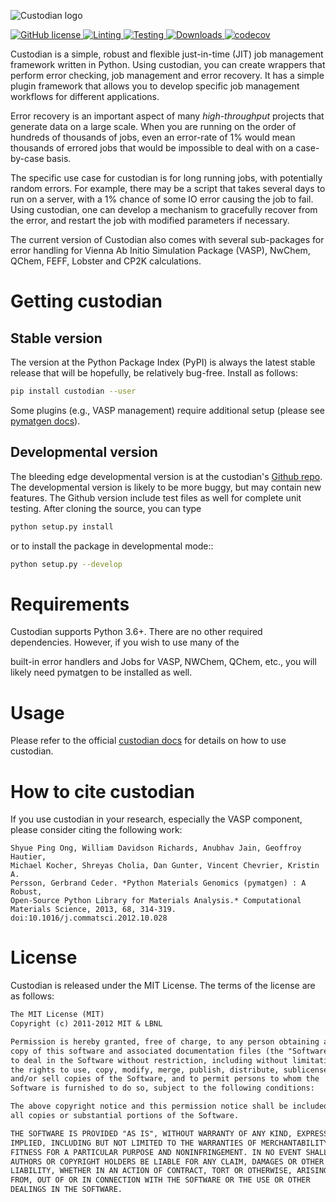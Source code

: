 ![Custodian logo](assets/custodian_logo.png)


[
![GitHub license](https://img.shields.io/github/license/materialsproject/custodian)
](https://github.com/materialsproject/custodian/blob/main/LICENSE)
[
![Linting](https://github.com/materialsproject/custodian/workflows/Linting/badge.svg)
](https://github.com/materialsproject/custodian/workflows/Linting/badge.svg)
[
![Testing](https://github.com/materialsproject/custodian/actions/workflows/pytest.yml/badge.svg)
](https://github.com/materialsproject/custodian/actions/workflows/pytest.yml)
[
![Downloads](https://pepy.tech/badge/custodian)
](https://pepy.tech/project/custodian)
[
![codecov](https://codecov.io/gh/materialsproject/custodian/branch/master/graph/badge.svg?token=OwDQVJnghu)
](https://codecov.io/gh/materialsproject/custodian)

Custodian is a simple, robust and flexible just-in-time (JIT) job management
framework written in Python. Using custodian, you can create wrappers that
perform error checking, job management and error recovery. It has a simple
plugin framework that allows you to develop specific job management workflows
for different applications.

Error recovery is an important aspect of many *high-throughput* projects that
generate data on a large scale. When you are running on the order of hundreds
of thousands of jobs, even an error-rate of 1% would mean thousands of errored
jobs that would be impossible to deal with on a case-by-case basis.

The specific use case for custodian is for long running jobs, with potentially
random errors. For example, there may be a script that takes several days to
run on a server, with a 1% chance of some IO error causing the job to fail.
Using custodian, one can develop a mechanism to gracefully recover from the
error, and restart the job with modified parameters if necessary.

The current version of Custodian also comes with several sub-packages for error
handling for Vienna Ab Initio Simulation Package (VASP), NwChem, QChem, FEFF, Lobster and CP2K
calculations.

# Getting custodian

## Stable version

The version at the Python Package Index (PyPI) is always the latest stable release that will be hopefully, be
relatively bug-free. Install as follows:

```sh
pip install custodian --user

```

Some plugins (e.g., VASP management) require additional setup (please see [pymatgen docs]).

## Developmental version

The bleeding edge developmental version is at the custodian's [Github repo](https://github.com/materialsproject/custodian). The developmental
version is likely to be more buggy, but may contain new features. The Github version include test files as well for
complete unit testing. After cloning the source, you can type

```sh
python setup.py install
```

or to install the package in developmental mode::

```sh
python setup.py --develop

```

# Requirements

Custodian supports Python 3.6+. There are no other required dependencies. However, if you wish to use many of the

built-in error handlers and Jobs for VASP, NWChem, QChem, etc., you will likely need pymatgen to be installed as well.

# Usage

Please refer to the official [custodian docs] for details on how to use
custodian.

# How to cite custodian

If you use custodian in your research, especially the VASP component, please
consider citing the following work:

```
Shyue Ping Ong, William Davidson Richards, Anubhav Jain, Geoffroy Hautier,
Michael Kocher, Shreyas Cholia, Dan Gunter, Vincent Chevrier, Kristin A.
Persson, Gerbrand Ceder. *Python Materials Genomics (pymatgen) : A Robust,
Open-Source Python Library for Materials Analysis.* Computational
Materials Science, 2013, 68, 314-319. doi:10.1016/j.commatsci.2012.10.028
```

# License

Custodian is released under the MIT License. The terms of the license are as
follows:

```txt
The MIT License (MIT)
Copyright (c) 2011-2012 MIT & LBNL

Permission is hereby granted, free of charge, to any person obtaining a
copy of this software and associated documentation files (the "Software"),
to deal in the Software without restriction, including without limitation
the rights to use, copy, modify, merge, publish, distribute, sublicense,
and/or sell copies of the Software, and to permit persons to whom the
Software is furnished to do so, subject to the following conditions:

The above copyright notice and this permission notice shall be included in
all copies or substantial portions of the Software.

THE SOFTWARE IS PROVIDED "AS IS", WITHOUT WARRANTY OF ANY KIND, EXPRESS OR
IMPLIED, INCLUDING BUT NOT LIMITED TO THE WARRANTIES OF MERCHANTABILITY,
FITNESS FOR A PARTICULAR PURPOSE AND NONINFRINGEMENT. IN NO EVENT SHALL THE
AUTHORS OR COPYRIGHT HOLDERS BE LIABLE FOR ANY CLAIM, DAMAGES OR OTHER
LIABILITY, WHETHER IN AN ACTION OF CONTRACT, TORT OR OTHERWISE, ARISING
FROM, OUT OF OR IN CONNECTION WITH THE SOFTWARE OR THE USE OR OTHER
DEALINGS IN THE SOFTWARE.
```

[pymatgen docs]: http://pymatgen.org/
[custodian docs]: https://materialsproject.github.io/custodian/
